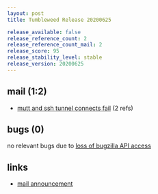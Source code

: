 ```yaml
---
layout: post
title: Tumbleweed Release 20200625

release_available: false
release_reference_count: 2
release_reference_count_mail: 2
release_score: 95
release_stability_level: stable
release_version: 20200625
---
```


## mail (1:2)

- [mutt and ssh tunnel connects fail](https://lists.opensuse.org/opensuse-factory/2020-07/msg00026.html) (2 refs)

## bugs (0)

<!--more-->

no relevant bugs due to [loss of bugzilla API access](https://bugzilla.opensuse.org/show_bug.cgi?id=1157722)



## links

- [mail announcement](https://lists.opensuse.org/opensuse-factory/2020-06/msg00333.html)
